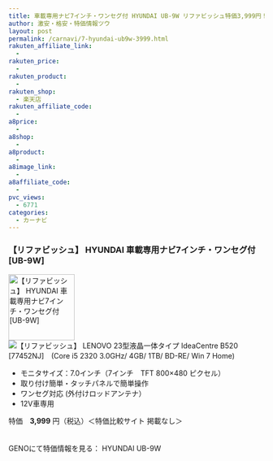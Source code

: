 ```yaml
---
title: 車載専用ナビ7インチ・ワンセグ付 HYUNDAI UB-9W リファビッシュ特価3,999円！
author: 激安・格安・特価情報ツウ
layout: post
permalink: /carnavi/7-hyundai-ub9w-3999.html
rakuten_affiliate_link:
  - 
rakuten_price:
  - 
rakuten_product:
  - 
rakuten_shop:
  - 楽天店
rakuten_affiliate_code:
  - 
a8price:
  - 
a8shop:
  - 
a8product:
  - 
a8image_link:
  - 
a8affiliate_code:
  - 
pvc_views:
  - 6771
categories:
  - カーナビ
---
```

### 【リファビッシュ】 HYUNDAI 車載専用ナビ7インチ・ワンセグ付 [UB-9W]

<div class="img-bg2 img_L">
  <img border="0" alt="【リファビッシュ】 HYUNDAI 車載専用ナビ7インチ・ワンセグ付 [UB-9W]" src="http://i1.wp.com/www.geno-web.jp/shopimages/genoweb/0040010000682.jpg?w=130"width="130" data-recalc-dims="1" /><br /> <img border="0" src="http://i2.wp.com/www16.a8.net/0.gif?resize=1%2C1" alt="【リファビッシュ】 LENOVO 23型液晶一体タイプ IdeaCentre B520 [77452NJ]　(Core i5 2320 3.0GHz/ 4GB/ 1TB/ BD-RE/ Win 7 Home)" data-recalc-dims="1" />
</div>

<!--more-->

  * モニタサイズ：7.0インチ（7インチ　TFT 800&#215;480 ピクセル）
  * 取り付け簡単・タッチパネルで簡単操作
  * ワンセグ対応 (外付けロッドアンテナ）
  * 12V車専用

特価　<span class="tokka-price"><strong>3,999</strong></span> 円（税込）＜特価比較サイト 掲載なし＞

　  
GENOにて特価情報を見る： <span class="fs150p">HYUNDAI UB-9W</span>